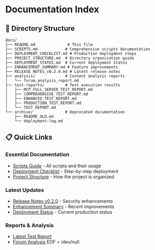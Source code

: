 # Documentation Index

## 📁 Directory Structure

```
docs/
├── README.md              # This file
├── SCRIPTS.md            # Comprehensive scripts documentation
├── DEPLOYMENT_CHECKLIST.md # Production deployment steps
├── PROJECT_STRUCTURE.md  # Directory organization guide
├── DEPLOYMENT_STATUS.md  # Current deployment status
├── ENHANCEMENT_SUMMARY.md # Feature improvements
├── RELEASE_NOTES_v0.2.0.md # Latest release notes
├── analysis/             # Content analysis reports
│   └── forum_analysis_report.md
├── test-reports/         # Test execution results
│   ├── MCP_FULL_SERVER_TEST_REPORT.md
│   ├── COMPREHENSIVE_TEST_REPORT.md
│   ├── ENHANCED_TEST_REPORT.md
│   ├── PRODUCTION_TEST_REPORT.md
│   └── TEST_REPORT.md
└── archive/              # Deprecated documentation
    ├── README_OLD.md
    └── deployment-log.md
```

## 📋 Quick Links

### Essential Documentation
- [Scripts Guide](SCRIPTS.md) - All scripts and their usage
- [Deployment Checklist](DEPLOYMENT_CHECKLIST.md) - Step-by-step deployment
- [Project Structure](PROJECT_STRUCTURE.md) - How the project is organized

### Latest Updates
- [Release Notes v0.2.0](RELEASE_NOTES_v0.2.0.md) - Security enhancements
- [Enhancement Summary](ENHANCEMENT_SUMMARY.md) - Recent improvements
- [Deployment Status](DEPLOYMENT_STATUS.md) - Current production status

### Reports & Analysis
- [Latest Test Report](test-reports/MCP_FULL_SERVER_TEST_REPORT.md)
- [Forum Analysis](analysis/forum_analysis_report.md)
EOF < /dev/null